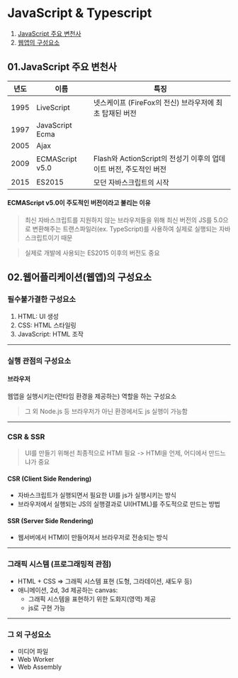 # JavaScript & Typescript

01. [JavaScript 주요 변천사](#01javascript-주요-변천사)
02. [웹앱의 구성요소](#02웹어플리케이션웹앱의-구성요소)


## 01.JavaScript 주요 변천사

년도|이름|특징
---|---|---
1995|LiveScript| 넷스케이프 (FireFox의 전신) 브라우저에 최초 탑재된 버전
1997|JavaScript Ecma|
2005|Ajax
2009|ECMAScript v5.0|Flash와 ActionScript의 전성기 이후의 업데이트 버전, 주도적인 버전
2015|ES2015|모던 자바스크립트의 시작

#### ECMAScript v5.0이 주도적인 버전이라고 불리는 이유
> 최신 자바스크립트를 지원하지 않는 브라우저들을 위해 최신 버전의 JS를 5.0으로 변환해주는 트랜스파일러(ex. TypeScript)를 사용하여 실제로 실행되는 자바스크립트이기 때문

> 실제로 개발에 사용되는 ES2015 이후의 버전도 중요 

## 02.웹어플리케이션(웹앱)의 구성요소

### 필수불가결한 구성요소
1. HTML: UI 생성
2. CSS: HTML 스타일링
3. JavaScript: HTML 조작

* * * 
### 실행 관점의 구성요소
#### 브라우저
웹앱을 실행시키는(런타임 환경을 제공하는) 역할을 하는 구성요소
> 그 외 Node.js 등 브라우저가 아닌 환경에서도 js 실행이 가능함
* * *
### CSR & SSR
> UI를 만들기 위해선 최종적으로 HTMl 필요
-> HTMl을 언제, 어디에서 만드느냐가 중요

#### CSR (Client Side Rendering)
- 자바스크립트가 실행되면서 필요한 UI를 js가 실행시키는 방식
- 브라우저에서 실행되는 JS의 실행결과로 UI(HTML)를 주도적으로 만드는 방법

#### SSR (Server Side Rendering)
- 웹서버에서 HTMl이 만들어져서 브라우저로 전송되는 방식

* * *
### 그래픽 시스템 (프로그래밍적 관점)
- HTML + CSS => 그래픽 시스템 표현 (도형, 그라데이션, 섀도우 등)
- 애니메이션, 2d, 3d 제공하는 canvas: 
  - 그래픽 시스템을 표현하기 위한 도화지(영역) 제공
  - js로 구현 가능

* * *
### 그 외 구성요소
- 미디어 파일
- Web Worker
- Web Assembly
